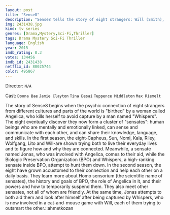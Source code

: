 ```yaml
---
layout: post
title: "Sense8"
description: "Sense8 tells the story of eight strangers: Will (Smith), Riley (Middleton), Capheus (Ameen), Sun (Bae), Lito (Silvestre), Kala (Desai), Wolfgang (Riemelt), and Nomi (Clayton). Each individual is from a different culture and part of the world. In the aftermath of a tragic death they all experience through what they perceive as dreams or visions, they suddenly find themselves growing mentally and emotionally connected. While trying to figure how and why thi.."
img: 2431438.jpg
kind: tv series
genres: [Drama,Mystery,Sci-Fi,Thriller]
tags: Drama Mystery Sci-Fi Thriller 
language: English
year: 2015
imdb_rating: 8.3
votes: 134456
imdb_id: 2431438
netflix_id: 80025744
color: 495867
---
```

Director: `N/A`  

Cast: `Doona Bae` `Jamie Clayton` `Tina Desai` `Tuppence Middleton` `Max Riemelt` 

The story of Sense8 begins when the psychic connection of eight strangers from different cultures and parts of the world is "birthed" by a woman called Angelica, who kills herself to avoid capture by a man named "Whispers". The eight eventually discover they now form a cluster of "sensates": human beings who are mentally and emotionally linked, can sense and communicate with each other, and can share their knowledge, language, and skills. In the first season, the eight-Capheus, Sun, Nomi, Kala, Riley, Wolfgang, Lito and Will-are shown trying both to live their everyday lives and to figure how and why they are connected. Meanwhile, a sensate named Jonas, who was involved with Angelica, comes to their aid, while the Biologic Preservation Organization (BPO) and Whispers, a high-ranking sensate inside BPO, attempt to hunt them down. In the second season, the eight have grown accustomed to their connection and help each other on a daily basis. They learn more about Homo sensorium (the scientific name of sensates), the history and goals of BPO, the role of Angelica in it, and their powers and how to temporarily suspend them. They also meet other sensates, not all of whom are friendly. At the same time, Jonas attempts to both aid them and look after himself after being captured by Whispers, who is now involved in a cat-and-mouse game with Will, each of them trying to outsmart the other.::ahmetkozan